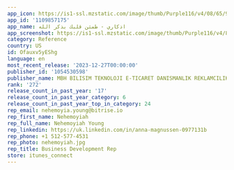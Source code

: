 ```yaml
---
app_icon: https://is1-ssl.mzstatic.com/image/thumb/Purple116/v4/08/65/98/08659810-92e1-4769-4a5b-f0685d74a471/AppIcon-0-0-1x_U007emarketing-0-10-0-85-220.png/1024x1024bb.png
app_id: '1109857175'
app_name: اذكاري - طمئن قلبك بذكر الله
app_screenshot: https://is1-ssl.mzstatic.com/image/thumb/Purple116/v4/81/fd/ad/81fdadf6-38c6-73fd-fcdb-790fea248f12/fcdcdeb7-2b8c-4d41-9827-307730ed1c24_Apple_iPhone_11_Pro_Max_Screenshot_0.png/1242x2688bb.png
category: Reference
country: US
id: Ofauxv5yEShg
language: en
most_recent_release: '2023-12-27T00:00:00'
publisher_id: '1054530598'
publisher_name: MBH BILISIM TEKNOLOJI E-TICARET DANISMANLIK REKLAMCILIK LIMITED SIRKETI
rank: '272'
release_count_in_past_year: '17'
release_count_in_past_year_category: 6
release_count_in_past_year_top_in_category: 24
rep_email: nehemoyia.young@bitrise.io
rep_first_name: Nehemoyiah
rep_full_name: Nehemoyiah Young
rep_linkedin: https://uk.linkedin.com/in/anna-magnussen-0977131b
rep_phone: +1 512-577-4531
rep_photo: nehemoyiah.jpg
rep_title: Business Development Rep
store: itunes_connect
---
```

